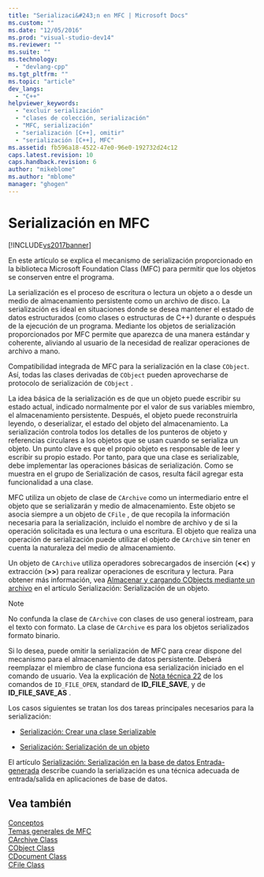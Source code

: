```yaml
---
title: "Serializaci&#243;n en MFC | Microsoft Docs"
ms.custom: ""
ms.date: "12/05/2016"
ms.prod: "visual-studio-dev14"
ms.reviewer: ""
ms.suite: ""
ms.technology: 
  - "devlang-cpp"
ms.tgt_pltfrm: ""
ms.topic: "article"
dev_langs: 
  - "C++"
helpviewer_keywords: 
  - "excluir serialización"
  - "clases de colección, serialización"
  - "MFC, serialización"
  - "serialización [C++], omitir"
  - "serialización [C++], MFC"
ms.assetid: fb596a18-4522-47e0-96e0-192732d24c12
caps.latest.revision: 10
caps.handback.revision: 6
author: "mikeblome"
ms.author: "mblome"
manager: "ghogen"
---
```

# Serializaci&#243;n en MFC
[!INCLUDE[vs2017banner](../assembler/inline/includes/vs2017banner.md)]

En este artículo se explica el mecanismo de serialización proporcionado en la biblioteca Microsoft Foundation Class \(MFC\) para permitir que los objetos se conserven entre el programa.  
  
 La serialización es el proceso de escritura o lectura un objeto a o desde un medio de almacenamiento persistente como un archivo de disco.  La serialización es ideal en situaciones donde se desea mantener el estado de datos estructurados \(como clases o estructuras de C\+\+\) durante o después de la ejecución de un programa.  Mediante los objetos de serialización proporcionados por MFC permite que aparezca de una manera estándar y coherente, aliviando al usuario de la necesidad de realizar operaciones de archivo a mano.  
  
 Compatibilidad integrada de MFC para la serialización en la clase `CObject`.  Así, todas las clases derivadas de `CObject` pueden aprovecharse de protocolo de serialización de `CObject` .  
  
 La idea básica de la serialización es de que un objeto puede escribir su estado actual, indicado normalmente por el valor de sus variables miembro, el almacenamiento persistente.  Después, el objeto puede reconstruirla leyendo, o deserializar, el estado del objeto del almacenamiento.  La serialización controla todos los detalles de los punteros de objeto y referencias circulares a los objetos que se usan cuando se serializa un objeto.  Un punto clave es que el propio objeto es responsable de leer y escribir su propio estado.  Por tanto, para que una clase es serializable, debe implementar las operaciones básicas de serialización.  Como se muestra en el grupo de Serialización de casos, resulta fácil agregar esta funcionalidad a una clase.  
  
 MFC utiliza un objeto de clase de `CArchive` como un intermediario entre el objeto que se serializarán y medio de almacenamiento.  Este objeto se asocia siempre a un objeto de `CFile` , de que recopila la información necesaria para la serialización, incluido el nombre de archivo y de si la operación solicitada es una lectura o una escritura.  El objeto que realiza una operación de serialización puede utilizar el objeto de `CArchive` sin tener en cuenta la naturaleza del medio de almacenamiento.  
  
 Un objeto de `CArchive` utiliza operadores sobrecargados de inserción \(**\<\<**\) y extracción \(**\>\>**\) para realizar operaciones de escritura y lectura.  Para obtener más información, vea [Almacenar y cargando CObjects mediante un archivo](../mfc/storing-and-loading-cobjects-via-an-archive.md) en el artículo Serialización: Serialización de un objeto.  
  
> [!NOTE]
>  No confunda la clase de `CArchive` con clases de uso general iostream, para el texto con formato.  La clase de `CArchive` es para los objetos serializados formato binario.  
  
 Si lo desea, puede omitir la serialización de MFC para crear dispone del mecanismo para el almacenamiento de datos persistente.  Deberá reemplazar el miembro de clase funciona esa serialización iniciado en el comando de usuario.  Vea la explicación de [Nota técnica 22](../mfc/tn022-standard-commands-implementation.md) de los comandos de `ID_FILE_OPEN`, standard de **ID\_FILE\_SAVE**, y de **ID\_FILE\_SAVE\_AS** .  
  
 Los casos siguientes se tratan los dos tareas principales necesarios para la serialización:  
  
-   [Serialización: Crear una clase Serializable](../mfc/serialization-making-a-serializable-class.md)  
  
-   [Serialización: Serialización de un objeto](../mfc/serialization-serializing-an-object.md)  
  
 El artículo [Serialización: Serialización en la base de datos Entrada\- generada](../mfc/serialization-serialization-vs-database-input-output.md) describe cuando la serialización es una técnica adecuada de entrada\/salida en aplicaciones de base de datos.  
  
## Vea también  
 [Conceptos](../mfc/mfc-concepts.md)   
 [Temas generales de MFC](../mfc/general-mfc-topics.md)   
 [CArchive Class](../mfc/reference/carchive-class.md)   
 [CObject Class](../mfc/reference/cobject-class.md)   
 [CDocument Class](../mfc/reference/cdocument-class.md)   
 [CFile Class](../mfc/reference/cfile-class.md)